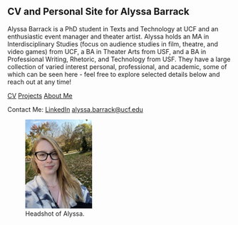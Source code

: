 ## CV and Personal Site for Alyssa Barrack

Alyssa Barrack is a PhD student in Texts and Technology at UCF and an enthusiastic event manager and theater artist. Alyssa holds an MA in Interdisciplinary Studies (focus on audience studies in film, theatre, and video games) from UCF, a BA in Theater Arts from USF, and a BA in Professional Writing, Rhetoric, and Technology from USF.  They have a large collection of varied interest personal, professional, and academic, some of which can be seen here - feel free to explore selected details below and reach out at any time!

<aside id="sidebar">
          <a href="https://alyssalb.github.io/Alyssa-Barrack-Personal-Site/CV" class="button">CV</a>
          <a href="https://alyssalb.github.io/Alyssa-Barrack-Personal-Site/projects" class="button">Projects</a>
          <a href="https://alyssalb.github.io/Alyssa-Barrack-Personal-Site/AboutMe" class="button">About Me</a>

Contact Me:
[LinkedIn](https://www.linkedin.com/in/abarrack/)
alyssa.barrack@ucf.edu


<figure>
    <img src="Image of Alyssa.jpg" width="150" height="200">
    <figcaption>Headshot of Alyssa.</figcaption>
</figure>
